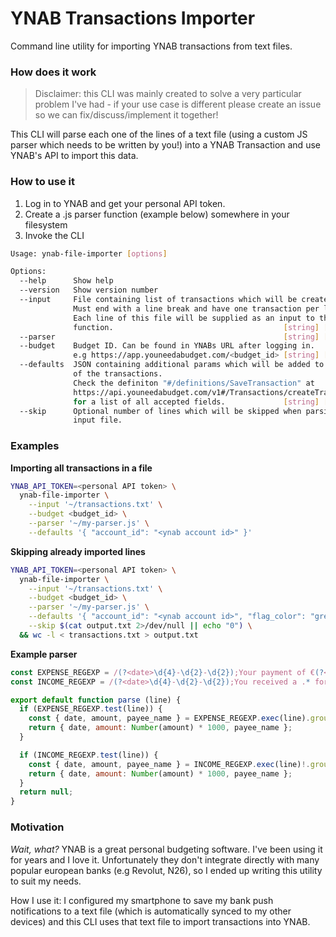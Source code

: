 # YNAB Transactions Importer

Command line utility for importing YNAB transactions from text files. 

### How does it work

> Disclaimer: this CLI was mainly created to solve a very particular problem I've had - if your use case is different please create an issue so we can fix/discuss/implement it together!

This CLI will parse each one of the lines of a text file (using a custom JS parser which needs to be written by you!)
into a YNAB Transaction and use YNAB's API to import this data.

### How to use it

1. Log in to YNAB and get your personal API token.
2. Create a .js parser function (example below) somewhere in your filesystem
3. Invoke the CLI

```sh
Usage: ynab-file-importer [options]

Options:
  --help      Show help                                                [boolean]
  --version   Show version number                                      [boolean]
  --input     File containing list of transactions which will be created.
              Must end with a line break and have one transaction per line.
              Each line of this file will be supplied as an input to the parser
              function.                                      [string] [required]
  --parser                                                   [string] [required]
  --budget    Budget ID. Can be found in YNABs URL after logging in.
              e.g https://app.youneedabudget.com/<budget_id> [string] [required]
  --defaults  JSON containing additional params which will be added to each one
              of the transactions.
              Check the definiton "#/definitions/SaveTransaction" at
              https://api.youneedabudget.com/v1#/Transactions/createTransaction
              for a list of all accepted fields.             [string] [required]
  --skip      Optional number of lines which will be skipped when parsing the
              input file.                                               [number]

```

### Examples

**Importing all transactions in a file**

```sh
YNAB_API_TOKEN=<personal API token> \
  ynab-file-importer \
    --input '~/transactions.txt' \
    --budget <budget_id> \
    --parser '~/my-parser.js' \
    --defaults '{ "account_id": "<ynab account id>" }'
```
**Skipping already imported lines**

```sh
YNAB_API_TOKEN=<personal API token> \
  ynab-file-importer \
    --input '~/transactions.txt' \
    --budget <budget_id> \
    --parser '~/my-parser.js' \
    --defaults '{ "account_id": "<ynab account id>", "flag_color": "green" }' \
    --skip $(cat output.txt 2>/dev/null || echo "0") \
  && wc -l < transactions.txt > output.txt
```

**Example parser**

```js
const EXPENSE_REGEXP = /(?<date>\d{4}-\d{2}-\d{2});Your payment of €(?<amount>.*) to (?<payee_name>.+) has been successfully processed./
const INCOME_REGEXP = /(?<date>\d{4}-\d{2}-\d{2});You received a .* for €(?<amount>.*) from (?<payee_name>.+)\./;

export default function parse (line) {
  if (EXPENSE_REGEXP.test(line)) {
    const { date, amount, payee_name } = EXPENSE_REGEXP.exec(line).groups;
    return { date, amount: Number(amount) * 1000, payee_name };
  }

  if (INCOME_REGEXP.test(line)) {
    const { date, amount, payee_name } = INCOME_REGEXP.exec(line)!.groups;
    return { date, amount: Number(amount) * 1000, payee_name };
  }
  return null;
}
```

### Motivation

_Wait, what?_
YNAB is a great personal budgeting software. I've been using it for years and I love it. 
Unfortunately they don't integrate directly with many popular european banks (e.g Revolut, N26), so I ended
up writing this utility to suit my needs. 

How I use it: I configured my smartphone to save my bank push notifications to a text file (which is automatically synced to my other devices) and this CLI uses that text file to import transactions into YNAB.